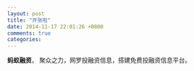 ```yaml
---
layout: post
title: "开张啦"
date: 2014-11-17 22:01:26 +0800
comments: true
categories: 
---
```


**蚂蚁融资**， 聚众之力，网罗投融资信息，搭建免费投融资信息平台。
